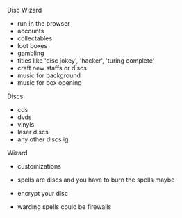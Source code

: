 Disc Wizard

- run in the browser
- accounts
- collectables
- loot boxes
- gambling
- titles like 'disc jokey', 'hacker', 'turing complete'
- craft new staffs or discs
- music for background
- music for box opening

Discs
- cds
- dvds
- vinyls 
- laser discs
- any other discs ig

Wizard
- customizations

- spells are discs and you have to burn the spells maybe
- encrypt your disc
- warding spells could be firewalls
